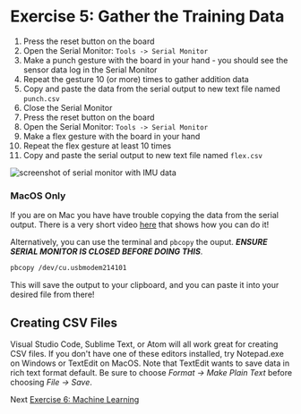 # Exercise 5: Gather the Training Data

1. Press the reset button on the board
1. Open the Serial Monitor: `Tools -> Serial Monitor`
1. Make a punch gesture with the board in your hand - you should see the sensor data log in the Serial Monitor
1. Repeat the gesture 10 (or more) times to gather addition data
1. Copy and paste the data from the serial output to new text file named `punch.csv`
1. Close the Serial Monitor
1. Press the reset button on the board
1. Open the Serial Monitor: `Tools -> Serial Monitor`
1. Make a flex gesture with the board in your hand
1. Repeat the flex gesture at least 10 times
1. Copy and paste the serial output to new text file named `flex.csv`

![screenshot of serial monitor with IMU data](images/serial-monitor-imu.png)

### MacOS Only

If you are on Mac you have have trouble copying the data from the serial output. There is a very short video [here](https://www.youtube.com/watch?v=RWgyCcnUxPY) that shows how you can do it! 

Alternatively, you can use the terminal and `pbcopy` the ouput. ***ENSURE SERIAL MONITOR IS CLOSED BEFORE DOING THIS***.

```bash
pbcopy /dev/cu.usbmodem214101 
```

This will save the output to your clipboard, and you can paste it into your desired file from there!

## Creating CSV Files

Visual Studio Code, Sublime Text, or Atom will all work great for creating CSV files. If you don't have one of these editors installed, try Notepad.exe on Windows or TextEdit on MacOS. Note that TextEdit wants to save data in rich text format default. Be sure to choose _Format -> Make Plain Text_ before choosing _File -> Save_.


Next [Exercise 6: Machine Learning ](exercise6.md)

